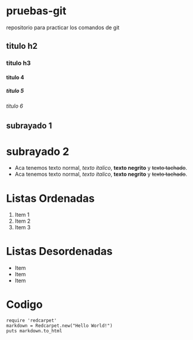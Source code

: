 # pruebas-git
repositorio para practicar los comandos de git

## titulo h2
### titulo h3 
#### titulo 4
##### titulo 5
###### titulo 6

subrayado 1
-----------

subrayado 2
===========

- Aca tenemos texto normal, *texto italico*, **texto negrito** y ~~texto tachado~~.
- Aca tenemos texto normal, _texto italico_, __texto negrito__ y ~~texto tachado~~.

# Listas Ordenadas
1. Item 1
2. Item 2
3. Item 3

# Listas Desordenadas
- Item
- Item
- Item

# Codigo
```rubi
require 'redcarpet'
markdown = Redcarpet.new("Hello World!")
puts markdown.to_html
```
